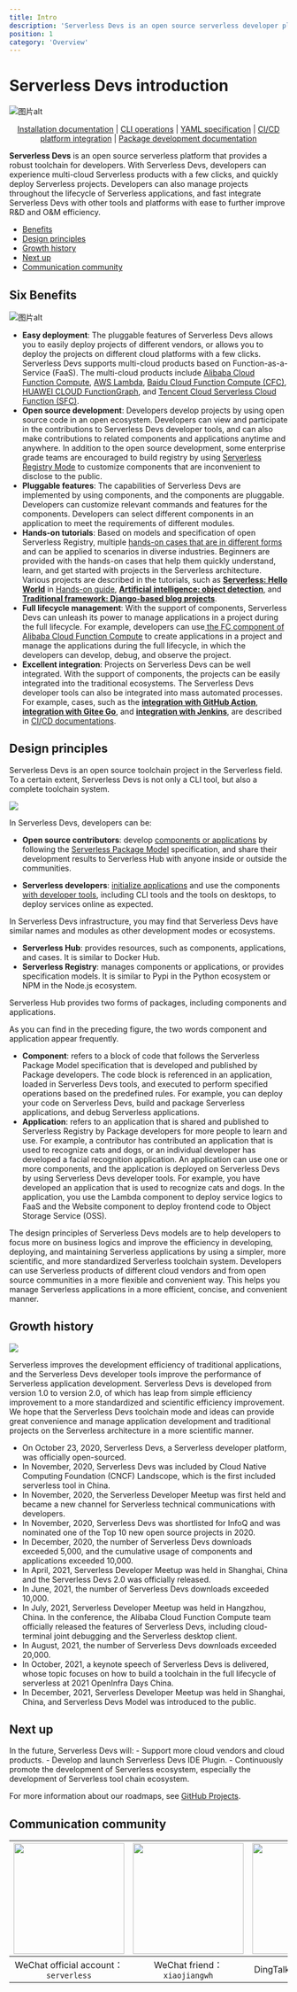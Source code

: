 ```yaml
---
title: Intro
description: 'Serverless Devs is an open source serverless developer platform dedicated to providing developers with a powerful toolchain system. Through this platform, developers can not only experience multi-cloud serverless products with one click, deploy serverless projects at an extreme speed, but also manage projects in the entire life cycle of serverless applications, and combine Serverless Devs with other tools/platforms very simply and quickly to further Improve R&D, operation and maintenance efficiency'
position: 1
category: 'Overview'
---
```


# Serverless Devs introduction

![图片alt](https://serverless-article-picture.oss-cn-hangzhou.aliyuncs.com/1635390357469_20211028030558116850.png)

<p align="center">
<a href="./install.md">Installation documentation</a> |  <a href="./command/readme.md">CLI operations</a> | <a href="./yaml.md">YAML specification</a> | <a href="./cicd.md">CI/CD platform integration</a> | <a href="./package_dev.md">Package development documentation</a>
</p>

**Serverless Devs** is an open source serverless platform that provides a robust toolchain for developers. With Serverless Devs, developers can experience multi-cloud Serverless products with a few clicks, and quickly deploy Serverless projects. Developers can also manage projects throughout the lifecycle of Serverless applications, and fast integrate Serverless Devs with other tools and platforms with ease to further improve R&D and O&M efficiency. 

- [Benefits](#Six-Benefits)
- [Design principles](#Design-principles)
- [Growth history](#Growth-history)
- [Next up](#Next-up)
- [Communication community](#Communication-community)

## Six Benefits

![图片alt](https://serverless-article-picture.oss-cn-hangzhou.aliyuncs.com/1635319587379_20211027072627561648.png)

- **Easy deployment**: The pluggable features of Serverless Devs allows you to easily deploy projects of different vendors, or allows you to deploy the projects on different cloud platforms with a few clicks. Serverless Devs supports multi-cloud products based on Function-as-a-Service (FaaS). The multi-cloud products include [Alibaba Cloud Function Compute](https://github.com/devsapp/fc), [AWS Lambda](https://github.com/devscomp/lambda), [Baidu Cloud Function Compute (CFC)](https://github.com/xinwuyun/cfc), [HUAWEI CLOUD FunctionGraph](https://github.com/zy-linn/fgs-component), and [Tencent Cloud Serverless Cloud Function (SFC)](https://github.com/devscomp/scf).
- **Open source development**: Developers develop projects by using open source code in an open ecosystem. Developers can view and participate in the contributions to Serverless Devs developer tools, and can also make contributions to related components and applications anytime and anywhere. In addition to the open source development, some enterprise grade teams are encouraged to build registry by using [Serverless Registry Mode](../../spec/en/0.0.2/serverless_registry_model/readme.md) to customize components that are inconvenient to disclose to the public.
- **Pluggable features**: The capabilities of Serverless Devs are implemented by using components, and the components are pluggable. Developers can customize relevant commands and features for the components. Developers can select different components in an application to meet the requirements of different modules.
- **Hands-on tutorials**: Based on models and specification of open Serverless Registry, multiple [hands-on cases that are in different forms](awesome.md) and can be applied to scenarios in diverse industries. Beginners are provided with the hands-on cases that help them quickly understand, learn, and get started with projects in the Serverless architecture. Various projects are described in the tutorials, such as [**Serverless: Hello World**](quick_start.md#ServerlessHello-World) in [Hands-on guide](quick_start.md), [**Artificial intelligence: object detection**](quick_start.md#AITarget-Detection), and [**Traditional framework: Django-based blog projects**](quick_start.md#Traditional-framework-based-on-django-blog-project).
- **Full lifecycle management**: With the support of components, Serverless Devs can unleash its power to manage applications in a project during the full lifecycle. For example, developers can use[ the FC component of Alibaba Cloud Function Compute](https://github.com/devsapp/fc) to create applications in a project and manage the applications during the full lifecycle, in which the developers can develop, debug, and observe the project.
- **Excellent integration**: Projects on Serverless Devs can be well integrated. With the support of components, the projects can be easily integrated into the traditional ecosystems. The Serverless Devs developer tools can also be integrated into mass automated processes. For example, cases, such as the [**integration with GitHub Action**](cicd.md#Integration-with-GitHub-Actions), [**integration with Gitee Go**](cicd.md#Integration-with-Gitee-Go), and [**integration with Jenkins**](cicd.md#Integration-with-Jenkins), are described in [CI/CD documentations](cicd.md).

## Design principles

Serverless Devs is an open source toolchain project in the Serverless field. To a certain extent, Serverless Devs is not only a CLI tool, but also a complete toolchain system. 

![](https://example-static.oss-cn-beijing.aliyuncs.com/github-static/01.png)

In Serverless Devs, developers can be:

- **Open source contributors**: develop [components or applications](package_dev.md) by following the [Serverless Package Model](../../spec/en/0.0.2/serverless_pacakge_model/readme.md) specification, and share their development results to Serverless Hub with anyone inside or outside the communities.

- **Serverless developers**: [initialize applications](quick_start.md) and use the components [with developer tools](install.md), including CLI tools and the tools on desktops, to deploy services online as expected.

In Serverless Devs infrastructure, you may find that Serverless Devs have similar names and modules as other development modes or ecosystems.

- **Serverless Hub**: provides resources, such as components, applications, and cases. It is similar to Docker Hub.
- **Serverless Registry**: manages components or applications, or provides specification models. It is similar to Pypi in the Python ecosystem or NPM in the Node.js ecosystem.

Serverless Hub provides two forms of packages, including components and applications.

As you can find in the preceding figure, the two words component and application appear frequently. 
- **Component**: refers to a block of code that follows the Serverless Package Model specification that is developed and published by Package developers. The code block is referenced in an application, loaded in Serverless Devs tools, and executed to perform specified operations based on the predefined rules. For example, you can deploy your code on Serverless Devs, build and package Serverless applications, and debug Serverless applications. 
- **Application**: refers to an application that is shared and published to Serverless Registry by Package developers for more people to learn and use. For example, a contributor has contributed an application that is used to recognize cats and dogs, or an individual developer has developed a facial recognition application. An application can use one or more components, and the application is deployed on Serverless Devs by using Serverless Devs developer tools. For example, you have developed an application that is used to recognize cats and dogs. In the application, you use the Lambda component to deploy service logics to FaaS and the Website component to deploy frontend code to Object Storage Service (OSS).

The design principles of Serverless Devs models are to help developers to focus more on business logics and improve the efficiency in developing, deploying, and maintaining Serverless applications by using a simpler, more scientific, and more standardized Serverless toolchain system. Developers can use Serverless products of different cloud vendors and from open source communities in a more flexible and convenient way. This helps you manage Serverless applications in a more efficient, concise, and convenient manner. 



## Growth history

![](https://example-static.oss-cn-beijing.aliyuncs.com/github-static/02.png)


Serverless improves the development efficiency of traditional applications, and the Serverless Devs developer tools improve the performance of Serverless application development. Serverless Devs is developed from version 1.0 to version 2.0, of which has leap from simple efficiency improvement to a more standardized and scientific efficiency improvement. We hope that the Serverless Devs toolchain mode and ideas can provide great convenience and manage application development and traditional projects on the Serverless architecture in a more scientific manner. 

- On October 23, 2020, Serverless Devs, a Serverless developer platform, was officially open-sourced.
- In November, 2020, Serverless Devs was included by Cloud Native Computing Foundation (CNCF) Landscope, which is the first included serverless tool in China.
- In November, 2020, the Serverless Developer Meetup was first held and became a new channel for Serverless technical communications with developers.
- In November, 2020, Serverless Devs was shortlisted for InfoQ and was nominated one of the Top 10 new open source projects in 2020.
- In December, 2020, the number of Serverless Devs downloads exceeded 5,000, and the cumulative usage of components and applications exceeded 10,000.
- In April, 2021, Serverless Developer Meetup was held in Shanghai, China and the Serverless Devs 2.0 was officially released.
- In June, 2021, the number of Serverless Devs downloads exceeded 10,000.
- In July, 2021, Serverless Developer Meetup was held in Hangzhou, China. In the conference, the Alibaba Cloud Function Compute team officially released the features of Serverless Devs, including cloud-terminal joint debugging and the Serverless desktop client.
- In August, 2021, the number of Serverless Devs downloads exceeded 20,000.
- In October, 2021, a keynote speech of Serverless Devs is delivered, whose topic focuses on how to build a toolchain in the full lifecycle of serverless at 2021 OpenInfra Days China.
- In December, 2021, Serverless Developer Meetup was held in Shanghai, China, and Serverless Devs Model was introduced to the public.



## Next up

In the future, Serverless Devs will: - Support more cloud vendors and cloud products. - Develop and launch Serverless Devs IDE Plugin. - Continuously promote the development of Serverless ecosystem, especially the development of Serverless tool chain ecosystem.

For more information about our roadmaps, see [GitHub Projects](https://github.com/Serverless-Devs/Serverless-Devs/projects). 

## Communication community

<p align="center">

| <img src="https://serverless-article-picture.oss-cn-hangzhou.aliyuncs.com/1635407298906_20211028074819117230.png" width="200px" > | <img src="https://serverless-article-picture.oss-cn-hangzhou.aliyuncs.com/1635407044136_20211028074404326599.png" width="200px" > | <img src="https://serverless-article-picture.oss-cn-hangzhou.aliyuncs.com/1635407252200_20211028074732517533.png" width="200px" > |
| ------------------------------------------------------------ | ------------------------------------------------------------ | ------------------------------------------------------------ |
| <center>WeChat official account：`serverless`</center>       | <center>WeChat friend：`xiaojiangwh`</center>                | <center>DingTalk Froup：`33947367`</center>                  |

</p>

